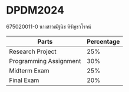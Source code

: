 # DPDM2024
675020011-0 นางสาวณัฐนิช หิรัญชวโรจน์ 

| Parts | Percentage |
| ----------- | ----------- |
| Research Project | 25% |
| Programming Assignment | 30% |
| Midterm Exam | 25% |
| Final Exam | 20% |
